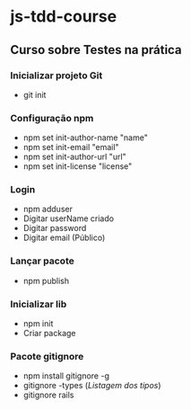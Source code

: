 # js-tdd-course
## Curso sobre Testes na prática

### Inicializar projeto Git 
- git init

### Configuração npm
- npm set init-author-name "name"
- npm set init-email "email"
- npm set init-author-url "url"
- npm set init-license "license"

### Login 
- npm adduser
- Digitar userName criado
- Digitar password
- Digitar email (Público)

### Lançar pacote 
- npm publish

### Inicializar lib 
- npm init
- Criar package

### Pacote gitignore 
- npm install gitignore -g
- gitignore -types (*Listagem dos tipos*)
- gitignore rails